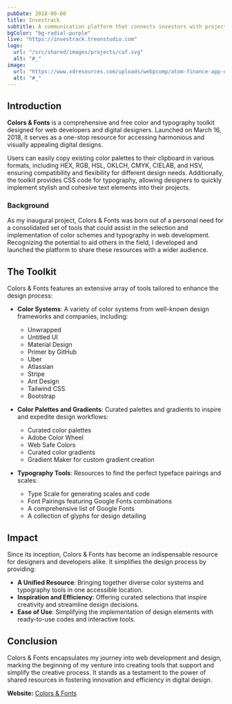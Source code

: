 ```yaml
---
pubDate: 2018-00-00
title: Investrack
subtitle: A communication platform that connects investors with project owners. Investrack offers clear visibility into project progress, financial performance, and potential investment returns.
bgColor: "bg-radial-purple"
live: "https://investrack.treonstudio.com"
logo:
  url: "/src/shared/images/projects/caf.svg"
  alt: "#_"
image:
  url: "https://www.xdresources.com/uploads/webpcomp/atom-finance-app-dashboard-ui-template-adobe-xd-template-preview-2.webp"
  alt: "#_"
---
```


## Introduction

**Colors & Fonts** is a comprehensive and free color and typography toolkit designed for web developers and digital designers. Launched on March 16, 2018, it serves as a one-stop resource for accessing harmonious and visually appealing digital designs.

Users can easily copy existing color palettes to their clipboard in various formats, including HEX, RGB, HSL, OKLCH, CMYK, CIELAB, and HSV, ensuring compatibility and flexibility for different design needs. Additionally, the toolkit provides CSS code for typography, allowing designers to quickly implement stylish and cohesive text elements into their projects.

### Background

As my inaugural project, Colors & Fonts was born out of a personal need for a consolidated set of tools that could assist in the selection and implementation of color schemes and typography in web development. Recognizing the potential to aid others in the field, I developed and launched the platform to share these resources with a wider audience.

## The Toolkit

Colors & Fonts features an extensive array of tools tailored to enhance the design process:

- **Color Systems**: A variety of color systems from well-known design frameworks and companies, including:

  - Unwrapped
  - Untitled UI
  - Material Design
  - Primer by GitHub
  - Uber
  - Atlassian
  - Stripe
  - Ant Design
  - Tailwind CSS
  - Bootstrap

- **Color Palettes and Gradients**: Curated palettes and gradients to inspire and expedite design workflows:

  - Curated color palettes
  - Adobe Color Wheel
  - Web Safe Colors
  - Curated color gradients
  - Gradient Maker for custom gradient creation

- **Typography Tools**: Resources to find the perfect typeface pairings and scales:
  - Type Scale for generating scales and code
  - Font Pairings featuring Google Fonts combinations
  - A comprehensive list of Google Fonts
  - A collection of glyphs for design detailing

## Impact

Since its inception, Colors & Fonts has become an indispensable resource for designers and developers alike. It simplifies the design process by providing:

- **A Unified Resource**: Bringing together diverse color systems and typography tools in one accessible location.
- **Inspiration and Efficiency**: Offering curated selections that inspire creativity and streamline design decisions.
- **Ease of Use**: Simplifying the implementation of design elements with ready-to-use codes and interactive tools.

## Conclusion

Colors & Fonts encapsulates my journey into web development and design, marking the beginning of my venture into creating tools that support and simplify the creative process. It stands as a testament to the power of shared resources in fostering innovation and efficiency in digital design.

**Website:** [Colors & Fonts](https://colorsandfonts.com)
